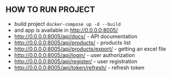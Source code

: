 ## HOW TO RUN PROJECT

- build project `docker-compose up -d --build`
- and app is available in http://0.0.0.0:8005/
- http://0.0.0.0:8005/api/docs/ - API documentation
- http://0.0.0.0:8005/api/products/ - products list
- http://0.0.0.0:8005/api/products/export/ - getting an excel file
- http://0.0.0.0:8005/api/login/ - user authorization
- http://0.0.0.0:8005/api/register/ - user registration
- http://0.0.0.0:8005/api/token/refresh/ - refresh token
